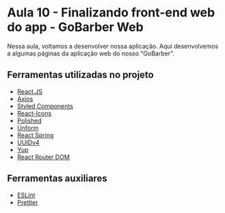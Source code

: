 # Aula 10 - Finalizando front-end web do app - GoBarber Web

Nessa aula, voltamos a desenvolver nossa aplicação. Aqui desenvolvemos a algumas páginas da aplicação web do nosso "GoBarber".

## Ferramentas utilizadas no projeto

- [React.JS](<[https://pt-br.reactjs.org/](https://pt-br.reactjs.org/)>)
- [Axios](https://github.com/axios/axios)
- [Styled Components](https://styled-components.com/)
- [React-Icons](https://react-icons.github.io/react-icons/)
- [Polished](https://polished.js.org/)
- [Unform](https://github.com/Rocketseat/unform)
- [React Spring](https://www.react-spring.io/)
- [UUIDv4](https://github.com/thenativeweb/uuidv4)
- [Yup](https://github.com/jquense/yup)
- [React Router DOM](https://github.com/ReactTraining/react-router/tree/master/packages/react-router-dom)

## Ferramentas auxiliares

- [ESLint](https://eslint.org/)
- [Prettier](https://prettier.io/)
